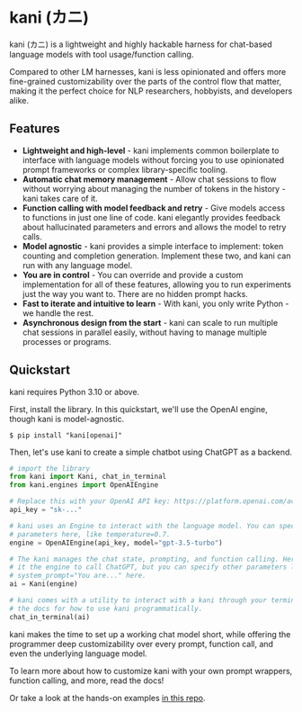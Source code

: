 # kani (カニ)

kani (カニ) is a lightweight and highly hackable harness for chat-based language models with tool usage/function calling.

Compared to other LM harnesses, kani is less opinionated and offers more fine-grained customizability
over the parts of the control flow that matter, making it the perfect choice for NLP researchers, hobbyists, and
developers alike.

[//]: # (TODO: link to docs)

## Features

- **Lightweight and high-level** - kani implements common boilerplate to interface with language models without forcing
  you to use opinionated prompt frameworks or complex library-specific tooling.
- **Automatic chat memory management** - Allow chat sessions to flow without worrying about managing the number of
  tokens in the history - kani takes care of it.
- **Function calling with model feedback and retry** - Give models access to functions in just one line of code.
  kani elegantly provides feedback about hallucinated parameters and errors and allows the model to retry calls.
- **Model agnostic** - kani provides a simple interface to implement: token counting and completion generation.
  Implement these two, and kani can run with any language model.
- **You are in control** - You can override and provide a custom implementation for all
  of these features, allowing you to run experiments just the way you want to. There are no hidden prompt hacks.
- **Fast to iterate and intuitive to learn** - With kani, you only write Python - we handle the rest.
- **Asynchronous design from the start** - kani can scale to run multiple chat sessions in parallel easily, without
  having to manage multiple processes or programs.

## Quickstart

kani requires Python 3.10 or above.

First, install the library. In this quickstart, we'll use the OpenAI engine, though kani is model-agnostic.

```shell
$ pip install "kani[openai]"
```

Then, let's use kani to create a simple chatbot using ChatGPT as a backend.

```python
# import the library
from kani import Kani, chat_in_terminal
from kani.engines import OpenAIEngine

# Replace this with your OpenAI API key: https://platform.openai.com/account/api-keys
api_key = "sk-..."

# kani uses an Engine to interact with the language model. You can specify other model 
# parameters here, like temperature=0.7.
engine = OpenAIEngine(api_key, model="gpt-3.5-turbo")

# The kani manages the chat state, prompting, and function calling. Here, we only give 
# it the engine to call ChatGPT, but you can specify other parameters like 
# system_prompt="You are..." here.
ai = Kani(engine)

# kani comes with a utility to interact with a kani through your terminal! Check out 
# the docs for how to use kani programmatically.
chat_in_terminal(ai)
```

kani makes the time to set up a working chat model short, while offering the programmer deep customizability over
every prompt, function call, and even the underlying language model.

To learn more about how to customize kani with your own prompt wrappers, function calling, and more, read the docs!

Or take a look at the hands-on examples [in this repo](https://github.com/zhudotexe/kani/tree/main/examples).

[//]: # (TODO: link to docs)

<!--
For developers:

## Build and Publish

`fastlmi` uses Hatchling to build.

Make sure to bump the version in pyproject.toml before publishing.

```shell
rm -r dist/
python -m build
python -m twine upload dist/*
```
-->
